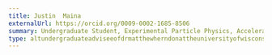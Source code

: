 ```yaml
---
title: Justin  Maina
externalUrl: https://orcid.org/0009-0002-1685-8506
summary: Undergraduate Student, Experimental Particle Physics, Accelerator Physics
type: altundergraduateadviseeofdrmatthewherndonattheuniversityofwisconsinmadison
---
```

